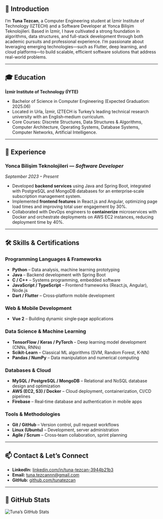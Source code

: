 ## 👋 Introduction  
I’m **Tuna Tezcan**, a Computer Engineering student at İzmir Institute of Technology (IZTECH) and a Software Developer at Yonca Bilişim Teknolojileri. Based in İzmir, I have cultivated a strong foundation in algorithms, data structures, and full-stack development through both academic pursuits and professional experience. I’m passionate about leveraging emerging technologies—such as Flutter, deep learning, and cloud platforms—to build scalable, efficient software solutions that address real-world problems.

---

## 🎓 Education  
**İzmir Institute of Technology (İYTE)**  
- Bachelor of Science in Computer Engineering (Expected Graduation: 2025.06)  
- Located in Urla, İzmir, IZTECH is Turkey’s leading technical research university with an English‐medium curriculum.  
- Core Courses: Discrete Structures, Data Structures & Algorithms, Computer Architecture, Operating Systems, Database Systems, Computer Networks, Artificial Intelligence.

---

## 💼 Experience  
### Yonca Bilişim Teknolojileri — *Software Developer*  
*September 2023 – Present*  
- Developed **backend services** using Java and Spring Boot, integrated with PostgreSQL and MongoDB databases for an enterprise‐scale subscription management system.  
- Implemented **frontend features** in React.js and Angular, optimizing page load times and improving total user engagement by 30%.  
- Collaborated with DevOps engineers to **containerize** microservices with Docker and orchestrate deployments on AWS EC2 instances, reducing deployment time by 40%.

---

## 🛠️ Skills & Certifications  
### Programming Languages & Frameworks  
- **Python** – Data analysis, machine learning prototyping  
- **Java** – Backend development with Spring Boot  
- **C / C++** – Systems programming, embedded software  
- **JavaScript / TypeScript** – Frontend frameworks (React.js, Angular), Node.js  
- **Dart / Flutter** – Cross‐platform mobile development  

### Web & Mobile Development  
- **Vue 2** – Building dynamic single‐page applications  
### Data Science & Machine Learning  
- **TensorFlow / Keras / PyTorch** – Deep learning model development (CNNs, RNNs)  
- **Scikit‐Learn** – Classical ML algorithms (SVM, Random Forest, K‐NN)  
- **Pandas / NumPy** – Data manipulation and numerical computing  

### Databases & Cloud  
- **MySQL / PostgreSQL / MongoDB** – Relational and NoSQL database design and optimization  
- **AWS (EC2, S3) / Docker** – Cloud deployment, containerization, CI/CD pipelines  
- **Firebase** – Real‐time database and authentication in mobile apps  

### Tools & Methodologies  
- **Git / GitHub** – Version control, pull request workflows  
- **Linux (Ubuntu)** – Development, server administration  
- **Agile / Scrum** – Cross‐team collaboration, sprint planning  

---

## 📫 Contact & Let’s Connect  
- **LinkedIn:** [linkedin.com/in/tuna-tezcan-3944b21b3](https://www.linkedin.com/in/tuna-tezcan-3944b21b3/)  
- **Email:** tuna.tezcannn@gmail.com  
- **GitHub:** [github.com/tunatezcan](https://github.com/tunatezcannn)  

---

## 🌟 GitHub Stats  
![Tuna’s GitHub Stats](https://github-readme-stats.vercel.app/api?username=tunatezcannn&show_icons=true&theme=radical)  
